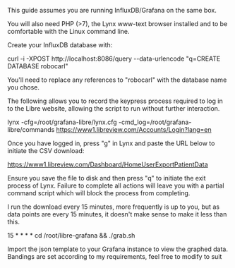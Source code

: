 This guide assumes you are running InfluxDB/Grafana on the same box.

You will also need PHP (>7), the Lynx www-text browser installed and to be comfortable with the Linux command line.

Create your InfluxDB database with:

curl -i -XPOST http://localhost:8086/query --data-urlencode "q=CREATE DATABASE robocarl"

You'll need to replace any references to "robocarl" with the database name you chose.

The following allows you to record the keypress process required to log in to the Libre website, allowing
the script to run without further interaction.

lynx -cfg=/root/grafana-libre/lynx.cfg -cmd_log=/root/grafana-libre/commands https://www1.libreview.com/Accounts/Login?lang=en

Once you have logged in, press "g" in Lynx and paste the URL below to initiate the CSV download:

https://www1.libreview.com/Dashboard/HomeUserExportPatientData

Ensure you save the file to disk and then press "q" to initiate the exit process of Lynx. Failure to complete all actions
will leave you with a partial command script which will block the process from completing.

I run the download every 15 minutes, more frequently is up to you, but as data points are every 15 minutes, it doesn't make sense to make it less than this.

15 * * * * cd /root/libre-grafana && ./grab.sh

Import the json template to your Grafana instance to view the graphed data. Bandings are set according to my requirements, feel free to modify to suit

